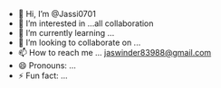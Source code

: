 - 👋 Hi, I’m @Jassi0701
- 👀 I’m interested in ...all collaboration
- 🌱 I’m currently learning ...
- 💞️ I’m looking to collaborate on ...
- 📫 How to reach me ... jaswinder83988@gmail.com
- 😄 Pronouns: ...
- ⚡ Fun fact: ...

<!---
Jassi0701/Jassi0701 is a ✨ special ✨ repository because its `README.md` (this file) appears on your GitHub profile.
You can click the Preview link to take a look at your changes.
--->
